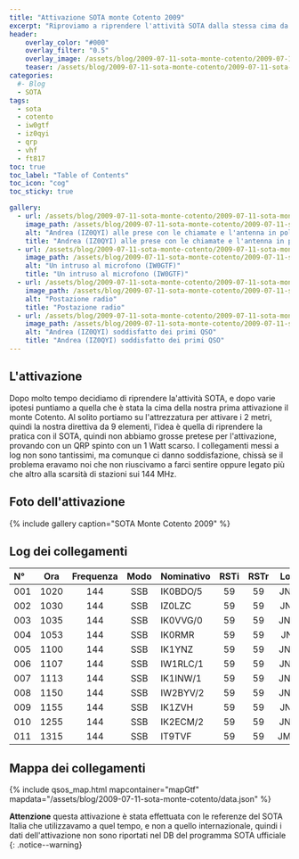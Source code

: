 ```yaml
---
title: "Attivazione SOTA monte Cotento 2009"
excerpt: "Riproviamo a riprendere l'attività SOTA dalla stessa cima da cui abbiamo cominciato"
header: 
    overlay_color: "#000"
    overlay_filter: "0.5"
    overlay_image: /assets/blog/2009-07-11-sota-monte-cotento/2009-07-11-sota-monte-cotento-teaser.jpg
    teaser: /assets/blog/2009-07-11-sota-monte-cotento/2009-07-11-sota-monte-cotento-teaser.jpg
categories:
  #- Blog
  - SOTA
tags:
  - sota
  - cotento
  - iw0gtf
  - iz0qyi
  - qrp
  - vhf
  - ft817
toc: true
toc_label: "Table of Contents"
toc_icon: "cog"
toc_sticky: true

gallery:
  - url: /assets/blog/2009-07-11-sota-monte-cotento/2009-07-11-sota-monte-cotento-01.jpg
    image_path: /assets/blog/2009-07-11-sota-monte-cotento/2009-07-11-sota-monte-cotento-01-th.jpg
    alt: "Andrea (IZ0QYI) alle prese con le chiamate e l'antenna in polarizzazione obliqua"
    title: "Andrea (IZ0QYI) alle prese con le chiamate e l'antenna in polarizzazione obliqua"
  - url: /assets/blog/2009-07-11-sota-monte-cotento/2009-07-11-sota-monte-cotento-03.jpg
    image_path: /assets/blog/2009-07-11-sota-monte-cotento/2009-07-11-sota-monte-cotento-03-th.jpg
    alt: "Un intruso al microfono (IW0GTF)"
    title: "Un intruso al microfono (IW0GTF)"
  - url: /assets/blog/2009-07-11-sota-monte-cotento/2009-07-11-sota-monte-cotento-04.jpg
    image_path: /assets/blog/2009-07-11-sota-monte-cotento/2009-07-11-sota-monte-cotento-04-th.jpg
    alt: "Postazione radio"
    title: "Postazione radio"
  - url: /assets/blog/2009-07-11-sota-monte-cotento/2009-07-11-sota-monte-cotento-02.jpg
    image_path: /assets/blog/2009-07-11-sota-monte-cotento/2009-07-11-sota-monte-cotento-02-th.jpg
    alt: "Andrea (IZ0QYI) soddisfatto dei primi QSO"
    title: "Andrea (IZ0QYI) soddisfatto dei primi QSO"
---
```


## L'attivazione

Dopo molto tempo decidiamo di riprendere la'attività SOTA, e dopo varie ipotesi puntiamo a quella che è stata la cima della nostra prima attivazione il monte Cotento.
Al solito portiamo su l'attrezzatura per attivare i 2 metri, quindi la nostra direttiva da 9 elementi, l'idea è quella di riprendere la pratica con il SOTA, quindi non abbiamo grosse pretese per l'attivazione, provando con un QRP spinto con un 1 Watt scarso.
I collegamenti messi a log non sono tantissimi, ma comunque ci danno soddisfazione, chissà se il problema eravamo noi che non riuscivamo a farci sentire oppure legato più che altro alla scarsità di stazioni sui 144 MHz.

## Foto dell'attivazione

{% include gallery caption="SOTA Monte Cotento 2009" %}

## Log dei collegamenti

|N°|Ora|Frequenza|Modo|Nominativo|RSTi|RSTr|Locator|QRB|
|:---|:---:|:---:|:---:|:---|:---:|:---:|:---:|---:|
|001|1020|144|SSB|IK0BDO/5|59|59|JN53LD||
|002|1030|144|SSB|IZ0LZC|59|59|JN62LL||
|003|1035|144|SSB|IK0VVG/0|59|59|JN61NX||
|004|1053|144|SSB|IK0RMR|59|59|JN61IR||
|005|1100|144|SSB|IK1YNZ|59|59|JN33UT||
|006|1107|144|SSB|IW1RLC/1|59|59|JN44DF||
|007|1113|144|SSB|IK1INW/1|59|59|JN44GK||
|008|1150|144|SSB|IW2BYV/2|59|59|JN44OR||
|009|1155|144|SSB|IK1ZVH|59|59|JN44FF||
|010|1255|144|SSB|IK2ECM/2|59|59|JN55EU||
|011|1315|144|SSB|IT9TVF|59|59|JM68OD||

## Mappa dei collegamenti

{% include qsos_map.html mapcontainer="mapGtf" mapdata="/assets/blog/2009-07-11-sota-monte-cotento/data.json" %}

**Attenzione** questa attivazione è stata effettuata con le referenze del SOTA Italia che utilizzavamo a quel tempo, e non a quello internazionale, quindi i dati dell'attivazione non sono riportati nel DB del programma SOTA ufficiale
{: .notice--warning}
